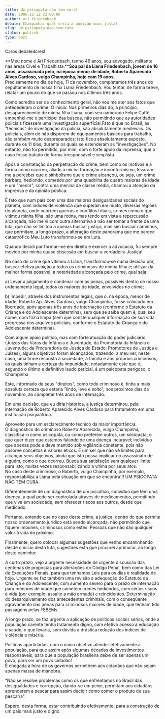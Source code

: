 ```yaml
---
title: Um psicopata não tem cura!
date: 2006-11-12 22:00:00
author: ari.friedenbach
debate: Champinha: qual seria a punição mais justa?
slug: um-psicopata-nao-tem-cura
status: publish 
type: post
---
```


Caros debatedores!  
  
**Meu nome é Ari Friedenbach, tenho 46 anos, sou advogado, militante nas áreas Cível e Trabalhista.****Sou pai da Liana Friedenbach, jovem de 16 anos, assassinada pelo, na época menor de idade, Roberto Aparecido Alves Cardoso, vulgo Champinha, hoje com 19 anos.**  
Precisamente no dia de hoje, 11 de novembro, completamos três anos do sepultamento de nossa filha Liana Friedenbach. Vou tentar, de forma breve, relatar um pouco do que se passou nos últimos três anos.  
  
Como acredito ser de conhecimento geral, não vou me ater aos fatos que antecederam o crime. O início: Nos primeiros dias do, a princípio, desaparecimento de minha filha Liana, com seu namorado Felipe Caffé, empenhei-me e participei das buscas, não permitindo que as autoridades policiais fizessem uma investigação superficial.Fato é que no Brasil, as "técnicas" de investigação da polícia, são absolutamente medievais. Os policiais, além de não disporem de equipamentos básicos para trabalho, são também muito despreparados; isto ficou absolutamente exposto, durante os 11 dias, durante os quais se estenderam as "investigações". No entanto, não foi permitido, por mim, com o forte apoio da imprensa, que o caso fosse tratado de forma irresponsável e simplista.   
  
Após a constatação da perpetração do crime, bem como os motivos e a forma como ocorreu, aliado a minha formação e inconformismo, levaram-me a perceber que o simbolismo que o crime alcançou, ou seja, um crime bárbaro, hediondo, cometido por uma quadrilha de quatro maiores de idade e um "menor", contra uma menina de classe média, chamou a atenção da imprensa e da opinião pública.  
  
É fato que num país com uma das maiores desigualdades sociais do planeta, com índices de violência que superam em muito, diversas regiões do planeta, onde ocorrem guerras e conflitos tribais, crimes como o que vitimou minha filha, são uma rotina, mas tendo em vista a repercussão alcançada, não me vi com outra alternativa a não ser tomar a frente de uma luta, que não se limitou a apenas buscar justiça, mas sim buscar caminhos, que permitam, a longo prazo, a alteração deste panorama que me parece catastrófico.Meu Luto transformou-se em Luta.  
  
Quando decidi por formar-me em direito e exercer a advocacia, fui sempre movido por minha quase obsessão em buscar a verdadeira Justiça!  
  
No caso do crime que vitimou a Liana, transformou-se numa decisão por, buscar efetiva punição à todos os criminosos de minha filha e; utilizar da melhor forma possível, a notoriedade alcançada pelo crime, qual seja:  
  
a) Levar a julgamento e condenar com as penas, possíveis dentro de nosso ordenamento legal, todos os maiores de idade, envolvidos no crime;  
  
b) Impedir, através dos instrumentos legais, que o, na época, menor de idade, Roberto Ap. Alves Cardoso, vulgo Champinha, fosse colocado em liberdade, após apenas três anos de internação (conforme o Estatuto da Criança e do Adolescente determina), sem que se saiba quem é, qual seu nome, com ficha limpa (sem que conste qualquer informação de sua vida pregressa nos arquivos policiais, conforme o Estatuto da Criança e do Adolescente determina).  
  
Com algum apoio político, mas com forte atuação do poder judiciário (Juizes das Varas da Infância e Juventude, da Promotoria da Infância e Juventude; da Procuradoria de Justiça do Estado; Promotores de Justiça e Juizes), alguns objetivos foram alcançados, trazendo, a meu ver, neste caso, uma firme resposta à sociedade, à família e aos próprios criminosos, os quais tinham a certeza da impunidade, notadamente este que é, segundo o último e definitivo laudo pericial, é um psicopata perigoso, o Champinha.  
  
Este, informado de seus "direitos", como todo criminoso é, tinha a mais absoluta certeza que estaria "lindo, leve e solto", nos próximos dias de novembro, ao completar três anos de internação.  
  
Em uma decisão, que eu diria histórica, a justiça determinou, pela internação de Roberto Aparecido Alves Cardoso para tratamento em uma instituição psiquiátrica.  
  
Aproveito para um esclarecimento técnico da maior importância.  
O diagnóstico do criminoso Roberto Aparecido, vulgo Champinha, classifica-o como psicopata, ou como preferem outros, um sóciopata, o que quer dizer que estamos falando de uma doença incurável; individuo que apenas pode e deve mantido sob vigilância constante, pois não absorve conceitos e valores éticos. É um ser que não vê limites para alcançar seus objetivos, ainda que isto possa implicar no assassinato de alguém, como o que ocorreu. Busca sua satisfação sem qualquer limite para isto, muitas vezes responsabilizando a vítima por seus atos.   
No caso deste criminoso, o Roberto, vulgo Champinha, por exemplo, responsabiliza a Liana pela situação em que se encontra!!! UM PSICOPATA NÃO TEM CURA.  
  
Diferentemente de um diagnóstico de um psicótico, individuo que tem uma doença, a qual pode ser controlada através de medicamentos, permitindo que viva em sociedade, sem oferecer riscos aos outros, desde que medicado.  
  
Portanto, entendo que no caso deste crime, a justiça, dentro do que permite nosso ordenamento jurídico está sendo alcançada, não permitindo que fiquem impunes, criminosos como estes. Pessoas que não dão qualquer valor à vida do próximo.  
  
Finalmente, quero colocar algumas sugestões que venho encaminhando desde o início desta luta, sugestões esta que procurei aprimorar, ao longo deste caminho:  
  
A curto prazo, vejo a urgente necessidade de urgente discussão das centenas de propostas para alterações do Código Penal, bem como das Lei de Execuções Penais, para que tenhamos Leis para os dias e realidade de hoje. Urgente se faz também uma revisão a adequação do Estatuto da Criança e do Adolescente, com aumento severo para o prazo de internação para menores de idade que cometem crimes hediondos, com sérios riscos à vida (por exemplo, assalto a mão armada) e reincidentes. Determinação do desarquivamento dos antecedentes criminais, com o conseqüente agravamento das penas para criminosos maiores de idade, que tenham tido passagens pelas FEBEMs.  
  
A longo prazo, se faz urgente a aplicação de políticas sociais sérias, onde a população carente tenha tratamento digno, com efetivo acesso à educação e saúde, o que levaria, sem dúvida à drástica redução dos índices de violência e miséria.  
  
Políticas apartidárias, com o único objetivo atender efetivamente a população, para que assim após algumas décadas de investimentos responsáveis, para que a população brasileira deixe de ser apenas um povo, para ser um povo cidadão!  
É chegada a hora de os governos permitirem aos cidadãos que não sejam apenas massa de manobra.  
  
"Não se resolve problemas como os que enfrentamos no Brasil das desigualdades e corrupção, dando-se um peixe, permitam aos cidadãos aprenderem a pescar para assim decidir como comer o produto de sua pescaria".  
  
Espero, desta forma, estar contribuindo efetivamente, para a construção de um país mais justo e digno.


